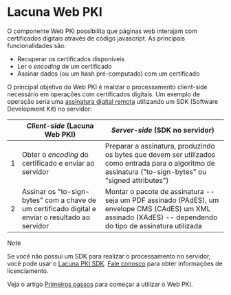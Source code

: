 ﻿# Lacuna Web PKI

O componente Web PKI possibilita que páginas web interajam com certificados digitais através de código javascript. As principais funcionalidades são:

* Recuperar os certificados disponíveis
* Ler o *encoding* de um certificado
* Assinar dados (ou um hash pré-computado) com um certificado

O principal objetivo do Web PKI é realizar o processamento client-side necessário em operações com certificados digitais. Um exemplo de operação seria uma
[assinatura digital remota](../pki-guide/web-remote.md) utilizando um SDK (Software Development Kit) no servidor:

|   | *Client-side* (Lacuna Web PKI)                                                                    | *Server-side* (SDK no servidor)                                                                                                                              |
| - | ------------------------------------------------------------------------------------------------- | ------------------------------------------------------------------------------------------------------------------------------------------------------------ |
| 1 | Obter o *encoding* do certificado e enviar ao servidor                                            | Preparar a assinatura, produzindo os bytes que devem ser utilizados como entrada para o algoritmo de assinatura ("to-sign-bytes" ou "signed attributes")     |
| 2 | Assinar os "to-sign-bytes" com a chave de um certificado digital e enviar o resultado ao servidor | Montar o pacote de assinatura -- seja um PDF assinado (PAdES), um envelope CMS (CAdES) um XML assinado (XAdES) -- dependendo do tipo de assinatura utilizada |

> [!NOTE]
> Se você não possui um SDK para realizar o processamento no servidor, você pode usar o [Lacuna PKI SDK](../pki-sdk/index.md).
> [Fale conosco](https://www.lacunasoftware.com/pt/home/purchase) para obter informações de licenciamento.

Veja o artigo [Primeiros passos](get-started.md) para começar a utilizar o Web PKI.
